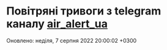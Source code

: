 # Повітряні тривоги з telegram каналу [air_alert_ua](https://t.me/air_alert_ua)

Оновлено:
неділя, 7 серпня 2022 20:00:02 +0300
